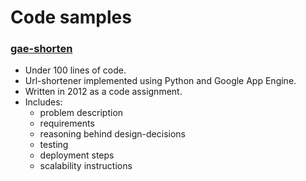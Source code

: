 # Code samples

### [gae-shorten](https://github.com/isaacbernat/cv/tree/master/samples/gae-shorten)
- Under 100 lines of code.
- Url-shortener implemented using Python and Google App Engine.
- Written in 2012 as a code assignment.
- Includes:
    - problem description
    - requirements
    - reasoning behind design-decisions
    - testing
    - deployment steps
    - scalability instructions
